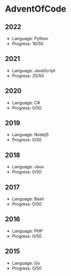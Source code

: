 # AdventOfCode

## 2022
- Language: Python
- Progress: 16/50

## 2021
- Language: JavaScript
- Progress: 25/50

## 2020
- Language: C#
- Progress: 0/50

## 2019
- Language: NodejS
- Progress: 0/50

## 2018
- Language: Java
- Progress: 0/50

## 2017
- Language: Bash
- Progress: 0/50

## 2016
- Language: PHP
- Progress: 0/50

## 2015
- Language: Go
- Progress: 0/50
